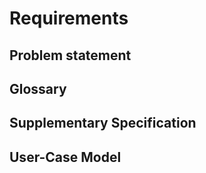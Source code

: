 # Requirements

## Problem statement
## Glossary
## Supplementary Specification
## User-Case Model

